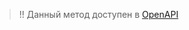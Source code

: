 <a name="get-auth"></a>
<a name="redirect_uri"></a>
<a name="get-auth-process"></a>
<a name="get-authorization_code"></a>
<a name="get-tokens"></a>
<a name="refresh_token"></a>
<a name="invalidate_token"></a>
<a name="force_login"></a>
<a name="implant"></a>
> !! Данный метод доступен в [OpenAPI](https://api.hh.ru/openapi/redoc#tag/Avtorizaciya-polzovatelya)